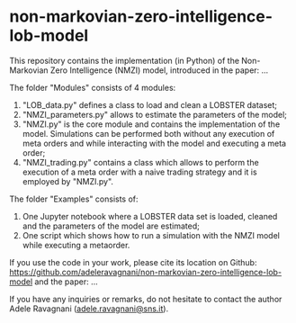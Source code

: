 # non-markovian-zero-intelligence-lob-model

This repository contains the implementation (in Python) of the Non-Markovian Zero Intelligence (NMZI) model, introduced in the paper: ...

The folder "Modules" consists of 4 modules:
  1) "LOB_data.py" defines a class to load and clean a LOBSTER dataset;
  2) "NMZI_parameters.py" allows to estimate the parameters of the model;
  3) "NMZI.py" is the core module and contains the implementation of the model. Simulations can be performed both without any execution of meta orders and while interacting with the model and executing a meta order;
  4) "NMZI_trading.py" contains a class which allows to perform the execution of a meta order with a naive trading strategy and it is employed by "NMZI.py".

The folder "Examples" consists of:
  1) One Jupyter notebook where a LOBSTER data set is loaded, cleaned and the parameters of the model are estimated;
  2) One script which shows how to run a simulation with the NMZI model while executing a metaorder.

 If you use the code in your work, please cite its location on Github: https://github.com/adeleravagnani/non-markovian-zero-intelligence-lob-model and the paper: ...

 If you have any inquiries or remarks, do not hesitate to contact the author Adele Ravagnani (adele.ravagnani@sns.it).
